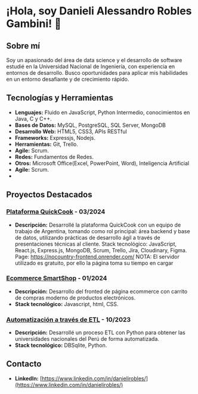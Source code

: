 # ¡Hola, soy Danieli Alessandro Robles Gambini! 👋

## Sobre mí
Soy un apasionado del área de data science y el desarrollo de software estudié en la Universidad Nacional de Ingeniería, con experiencia en entornos de desarrollo. Busco oportunidades para aplicar mis habilidades en un entorno desafiante y de crecimiento rápido.

## Tecnologías y Herramientas
- **Lenguajes:**  Fluido en JavaScript, Python Intermedio, conocimientos en Java, C y C++.
- **Bases de Datos:** MySQL, PostgreSQL, SQL Server, MongoDB
- **Desarrollo Web:** HTML5, CSS3, APIs RESTful
- **Frameworks:** Expressjs, Nodejs.
- **Herramientas:** Git, Trello.
- **Agile:** Scrum.
- **Redes:** Fundamentos de Redes.
- **Otros:** Microsoft Office(Excel, PowerPoint, Word), Inteligencia Artificial
- **Agile:** Scrum.
- 


## Proyectos Destacados

### [Plataforma QuickCook](https://github.com/No-Country/c17-04-m-node-react/tree/main) - 03/2024
- **Descripción:** Desarrollé la plataforma QuickCook con un equipo de trabajo de Argentina, tomando como rol principal: área backend y base de datos, utilizando prácticas de desarrollo ágil a través de presentaciones técnicas al cliente.
Stack tecnológico: JavaScript, React.js, Express.js, MongoDB, Scrum, Trello, Jira, Cloudinary, Figma.
Page: https://nocountry-frontend.onrender.com/ NOTA: El servidor utilizado es gratuito, por ello la página toma su tiempo en cargar

### [Ecommerce SmartShop](https://github.com/Alessdev/shopping-cart-) - 01/2024

- **Descripción:** Desarrollo del fronted de página ecommerce con carrito de compras moderno de productos electrónicos.
- **Stack tecnológico:** Javascript, html, CSS.

### [Automatización a través de ETL](https://github.com/Alessdev/Python-SQL-ETL) - 10/2023

- **Descripción:** Desarrollé un proceso ETL con Python para obtener las universidades nacionales del Perú de forma automatizada.
- **Stack tecnológico:** DBSqlite, Python.



## Contacto
- **LinkedIn:** [https://www.linkedin.com/in/danielirobles/](https://www.linkedin.com/in/danielirobles/)
